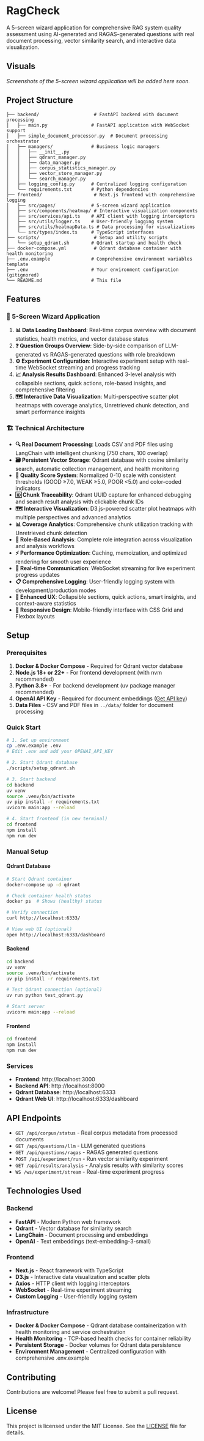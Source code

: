 # RagCheck

A 5-screen wizard application for comprehensive RAG system quality assessment using AI-generated and RAGAS-generated questions with real document processing, vector similarity search, and interactive data visualization.

## Visuals

*Screenshots of the 5-screen wizard application will be added here soon.*

## Project Structure

```
├── backend/                    # FastAPI backend with document processing
│   ├── main.py                # FastAPI application with WebSocket support
│   ├── simple_document_processor.py  # Document processing orchestrator
│   ├── managers/              # Business logic managers
│   │   ├── __init__.py
│   │   ├── qdrant_manager.py
│   │   ├── data_manager.py
│   │   ├── corpus_statistics_manager.py
│   │   ├── vector_store_manager.py
│   │   └── search_manager.py
│   ├── logging_config.py      # Centralized logging configuration
│   └── requirements.txt       # Python dependencies
├── frontend/                   # Next.js frontend with comprehensive logging
│   ├── src/pages/             # 5-screen wizard application
│   ├── src/components/heatmap/ # Interactive visualization components
│   ├── src/services/api.ts    # API client with logging interceptors
│   ├── src/utils/logger.ts    # User-friendly logging system
│   ├── src/utils/heatmapData.ts # Data processing for visualizations
│   └── src/types/index.ts     # TypeScript interfaces
├── scripts/                    # Setup and utility scripts
│   └── setup_qdrant.sh        # Qdrant startup and health check
├── docker-compose.yml          # Qdrant database container with health monitoring
├── .env.example               # Comprehensive environment variables template
├── .env                       # Your environment configuration (gitignored)
└── README.md                  # This file
```

## Features

### 🎯 5-Screen Wizard Application
1. **📊 Data Loading Dashboard**: Real-time corpus overview with document statistics, health metrics, and vector database status
2. **❓ Question Groups Overview**: Side-by-side comparison of LLM-generated vs RAGAS-generated questions with role breakdown
3. **⚙️ Experiment Configuration**: Interactive experiment setup with real-time WebSocket streaming and progress tracking
4. **📈 Analysis Results Dashboard**: Enhanced 3-level analysis with collapsible sections, quick actions, role-based insights, and comprehensive filtering
5. **🗺️ Interactive Data Visualization**: Multi-perspective scatter plot heatmaps with coverage analytics, Unretrieved chunk detection, and smart performance insights

### 🏗️ Technical Architecture
- **🔍 Real Document Processing**: Loads CSV and PDF files using LangChain with intelligent chunking (750 chars, 100 overlap)
- **🗃️ Persistent Vector Storage**: Qdrant database with cosine similarity search, automatic collection management, and health monitoring
- **📏 Quality Score System**: Normalized 0-10 scale with consistent thresholds (GOOD ≥7.0, WEAK ≥5.0, POOR <5.0) and color-coded indicators
- **🆔 Chunk Traceability**: Qdrant UUID capture for enhanced debugging and search result analysis with clickable chunk IDs
- **🗺️ Interactive Visualization**: D3.js-powered scatter plot heatmaps with multiple perspectives and advanced analytics
- **📊 Coverage Analytics**: Comprehensive chunk utilization tracking with Unretrieved chunk detection
- **👥 Role-Based Analysis**: Complete role integration across visualization and analysis workflows
- **⚡ Performance Optimization**: Caching, memoization, and optimized rendering for smooth user experience
- **📡 Real-time Communication**: WebSocket streaming for live experiment progress updates
- **📋 Comprehensive Logging**: User-friendly logging system with development/production modes
- **🎨 Enhanced UX**: Collapsible sections, quick actions, smart insights, and context-aware statistics
- **🎯 Responsive Design**: Mobile-friendly interface with CSS Grid and Flexbox layouts


## Setup

### Prerequisites
1. **Docker & Docker Compose** - Required for Qdrant vector database
2. **Node.js 18+ or 22+** - For frontend development (with nvm recommended)
3. **Python 3.8+** - For backend development (uv package manager recommended)
4. **OpenAI API Key** - Required for document embeddings ([Get API key](https://platform.openai.com/api-keys))
5. **Data Files** - CSV and PDF files in `../data/` folder for document processing

### Quick Start
```bash
# 1. Set up environment
cp .env.example .env
# Edit .env and add your OPENAI_API_KEY

# 2. Start Qdrant database
./scripts/setup_qdrant.sh

# 3. Start backend
cd backend
uv venv
source .venv/bin/activate
uv pip install -r requirements.txt
uvicorn main:app --reload

# 4. Start frontend (in new terminal)
cd frontend
npm install  
npm run dev
```

### Manual Setup

#### Qdrant Database
```bash
# Start Qdrant container
docker-compose up -d qdrant

# Check container health status
docker ps  # Shows (healthy) status

# Verify connection
curl http://localhost:6333/

# View web UI (optional)
open http://localhost:6333/dashboard
```

#### Backend
```bash
cd backend
uv venv
source .venv/bin/activate
uv pip install -r requirements.txt

# Test Qdrant connection (optional)
uv run python test_qdrant.py

# Start server
uvicorn main:app --reload
```

#### Frontend
```bash
cd frontend
npm install
npm run dev
```

### Services
- **Frontend**: http://localhost:3000
- **Backend API**: http://localhost:8000
- **Qdrant Database**: http://localhost:6333
- **Qdrant Web UI**: http://localhost:6333/dashboard

## API Endpoints

- `GET /api/corpus/status` - Real corpus metadata from processed documents
- `GET /api/questions/llm` - LLM generated questions
- `GET /api/questions/ragas` - RAGAS generated questions
- `POST /api/experiment/run` - Run vector similarity experiment
- `GET /api/results/analysis` - Analysis results with similarity scores
- `WS /ws/experiment/stream` - Real-time experiment progress

## Technologies Used

### Backend
- **FastAPI** - Modern Python web framework
- **Qdrant** - Vector database for similarity search
- **LangChain** - Document processing and embeddings
- **OpenAI** - Text embeddings (text-embedding-3-small)


### Frontend  
- **Next.js** - React framework with TypeScript
- **D3.js** - Interactive data visualization and scatter plots
- **Axios** - HTTP client with logging interceptors
- **WebSocket** - Real-time experiment streaming
- **Custom Logging** - User-friendly logging system

### Infrastructure
- **Docker & Docker Compose** - Qdrant database containerization with health monitoring and service orchestration
- **Health Monitoring** - TCP-based health checks for container reliability
- **Persistent Storage** - Docker volumes for Qdrant data persistence
- **Environment Management** - Centralized configuration with comprehensive .env.example

## Contributing

Contributions are welcome! Please feel free to submit a pull request.

## License

This project is licensed under the MIT License. See the [LICENSE](LICENSE) file for details.
